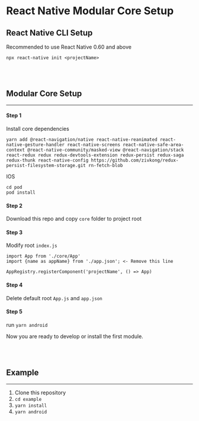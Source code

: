 # React Native Modular Core Setup

## React Native CLI Setup
Recommended to use React Native 0.60 and above

`npx react-native init <projectName>`

<br />
<br />

## Modular Core Setup
---

#### Step 1
Install core dependencies

```
yarn add @react-navigation/native react-native-reanimated react-native-gesture-handler react-native-screens react-native-safe-area-context @react-native-community/masked-view @react-navigation/stack react-redux redux redux-devtools-extension redux-persist redux-saga redux-thunk react-native-config https://github.com/zivkong/redux-persist-filesystem-storage.git rn-fetch-blob
```

IOS
```
cd pod
pod install
```

#### Step 2
Download this repo and copy `core` folder to project root

#### Step 3
Modify root `index.js`

```
import App from './core/App'
import {name as appName} from './app.json'; <- Remove this line

AppRegistry.registerComponent('projectName', () => App)
```

#### Step 4
Delete default root `App.js` and `app.json`

#### Step 5
run `yarn android`

Now you are ready to develop or install the first module.

<br />
<br />

## Example
---
1. Clone this repository
2. `cd example`
3. `yarn install`
4. `yarn android`

